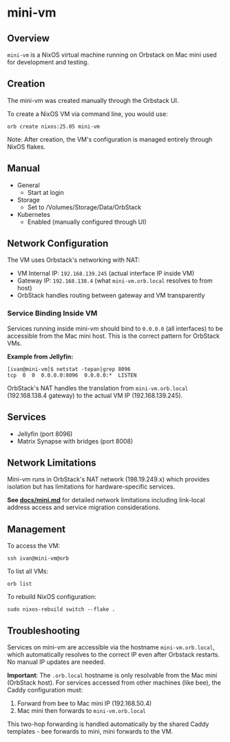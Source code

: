 # mini-vm

## Overview

`mini-vm` is a NixOS virtual machine running on Orbstack on Mac mini used for development and testing.

## Creation

The mini-vm was created manually through the Orbstack UI.

To create a NixOS VM via command line, you would use:

```console
orb create nixos:25.05 mini-vm
```

Note: After creation, the VM's configuration is managed entirely through NixOS flakes.

## Manual

- General
  - Start at login
- Storage
  - Set to /Volumes/Storage/Data/OrbStack
- Kubernetes
  - Enabled (manually configured through UI)

## Network Configuration

The VM uses Orbstack's networking with NAT:

- VM Internal IP: `192.168.139.245` (actual interface IP inside VM)
- Gateway IP: `192.168.138.4` (what `mini-vm.orb.local` resolves to from host)
- OrbStack handles routing between gateway and VM transparently

### Service Binding Inside VM

Services running inside mini-vm should bind to `0.0.0.0` (all interfaces) to be accessible from the Mac mini host. This is the correct pattern for OrbStack VMs.

**Example from Jellyfin:**
```console
[ivan@mini-vm]$ netstat -tepan|grep 8096
tcp  0  0  0.0.0.0:8096  0.0.0.0:*  LISTEN
```

OrbStack's NAT handles the translation from `mini-vm.orb.local` (192.168.138.4 gateway) to the actual VM IP (192.168.139.245).

## Services

- Jellyfin (port 8096)
- Matrix Synapse with bridges (port 8008)

## Network Limitations

Mini-vm runs in OrbStack's NAT network (198.19.249.x) which provides isolation but has limitations for hardware-specific services.

**See [docs/mini.md](./mini.md#orbstack-vm-network-limitations)** for detailed network limitations including link-local address access and service migration considerations.

## Management

To access the VM:

```console
ssh ivan@mini-vm@orb
```

To list all VMs:

```console
orb list
```

To rebuild NixOS configuration:

```console
sudo nixos-rebuild switch --flake .
```

## Troubleshooting

Services on mini-vm are accessible via the hostname `mini-vm.orb.local`, which automatically resolves to the correct IP even after Orbstack restarts. No manual IP updates are needed.

**Important**: The `.orb.local` hostname is only resolvable from the Mac mini (OrbStack host). For services accessed from other machines (like bee), the Caddy configuration must:

1. Forward from bee to Mac mini IP (192.168.50.4)
2. Mac mini then forwards to `mini-vm.orb.local`

This two-hop forwarding is handled automatically by the shared Caddy templates - bee forwards to mini, mini forwards to the VM.
